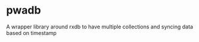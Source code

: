 # pwadb
A wrapper library around rxdb to have multiple collections and syncing data based on timestamp
